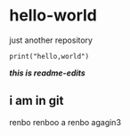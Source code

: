 # hello-world
just another repository
```
print("hello,world")
```
***this is readme-edits***

##  i am in git
renbo
renboo a
renbo agagin3

